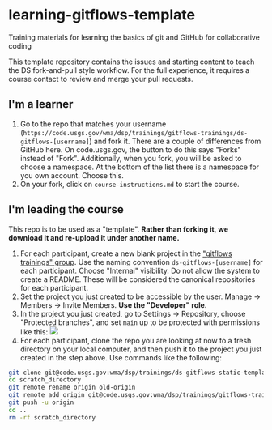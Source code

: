 # learning-gitflows-template
Training materials for learning the basics of git and GitHub for collaborative coding

This template repository contains the issues and starting content to teach the DS fork-and-pull style workflow. For the full experience, it requires a course contact to review and merge your pull requests. 

## I'm a learner

1. Go to the repo that matches your username (`https://code.usgs.gov/wma/dsp/trainings/gitflows-trainings/ds-gitflows-[username]`) and fork it. There are a couple of differences from GitHub here. On code.usgs.gov, the button to do this says "Forks" instead of "Fork". Additionally, when you fork, you will be asked to choose a namespace. At the bottom of the list there is a namespace for you own account. Choose this.
1. On your fork, click on `course-instructions.md` to start the course.

## I'm leading the course

This repo is to be used as a "template". **Rather than forking it, we download it and re-upload it under another name.**

1. For each participant, create a new blank project in the ["gitflows trainings" group](https://code.usgs.gov/wma/dsp/trainings/gitflows-trainings). Use the naming convention `ds-gitflows-[username]` for each participant. Choose "Internal" visibility. Do not allow the system to create a README. These will be considered the canonical repositories for each participant.
1. Set the project you just created to be accessible by the user. Manage -> Members -> Invite Members. **Use the "Developer" role.**
1. In the project you just created, go to Settings -> Repository, choose "Protected branches", and set `main` up to be protected with permissions like this: ![](archive/img/protected_branch_settings.PNG)
1. For each participant, clone the repo you are looking at now to a fresh directory on your local computer, and then push it to the project you just created in the step above. Use commands like the following:

```bash
git clone git@code.usgs.gov:wma/dsp/trainings/ds-gitflows-static-template.git scratch_directory
cd scratch_directory
git remote rename origin old-origin
git remote add origin git@code.usgs.gov:wma/dsp/trainings/gitflows-trainings/ds-gitflows-[username]
git push -u origin
cd ..
rm -rf scratch_directory
```
